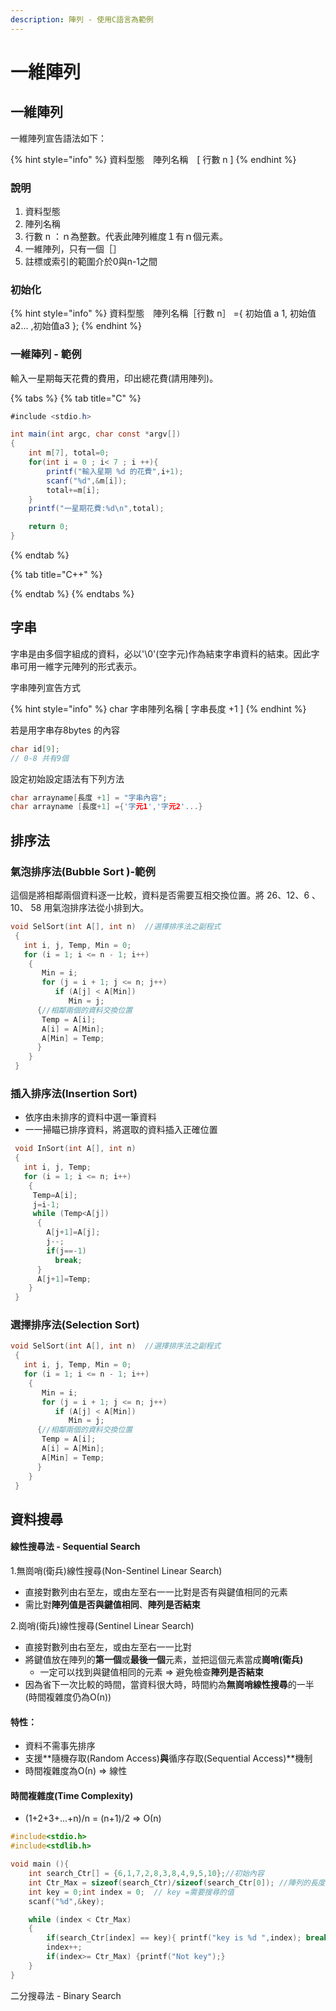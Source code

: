 ```yaml
---
description: 陣列 - 使用C語言為範例
---
```


# 一維陣列

## 一維陣列

一維陣列宣告語法如下：

{% hint style="info" %}
資料型態　陣列名稱　\[ 行數 n \]
{% endhint %}

### 說明

1. 資料型態
2. 陣列名稱
3. 行數 n ：ｎ為整數。代表此陣列維度１有ｎ個元素。
4. 一維陣列，只有一個［］
5. 註標或索引的範圍介於0與n-1之間

### 初始化

{% hint style="info" %}
資料型態　陣列名稱［行數 n］ ={ 初始值 a 1, 初始值 a2... ,初始值a3 };
{% endhint %}



### 一維陣列 - 範例

輸入一星期每天花費的費用，印出總花費\(請用陣列\)。

{% tabs %}
{% tab title="C" %}
```csharp
#include <stdio.h>

int main(int argc, char const *argv[])
{
    int m[7], total=0;
    for(int i = 0 ; i< 7 ; i ++){
        printf("輸入星期 %d 的花費",i+1);
        scanf("%d",&m[i]);
        total+=m[i];
    }
    printf("一星期花費:%d\n",total);

    return 0;
}

```
{% endtab %}

{% tab title="C++" %}

{% endtab %}
{% endtabs %}

## 字串

字串是由多個字組成的資料，必以'\0'\(空字元\)作為結束字串資料的結束。因此字串可用一維字元陣列的形式表示。

字串陣列宣告方式

{% hint style="info" %}
char 字串陣列名稱 \[ 字串長度 +1 \]
{% endhint %}

若是用字串存8bytes 的內容

```c
char id[9]; 
// 0-8 共有9個 
```

設定初始設定語法有下列方法

```c
char arrayname[長度 +1] = "字串內容";
char arrayname [長度+1] ={'字元1','字元2'...}
```

## 排序法

### 氣泡排序法\(Bubble Sort \)-範例

這個是將相鄰兩個資料逐一比較，資料是否需要互相交換位置。將 26、12、6 、  10、 58  用氣泡排序法從小排到大。

```c
void SelSort(int A[], int n)  //選擇排序法之副程式
 {
   int i, j, Temp, Min = 0;
   for (i = 1; i <= n - 1; i++)
    {
       Min = i;
       for (j = i + 1; j <= n; j++)
          if (A[j] < A[Min])
             Min = j;
      {//相鄰兩個的資料交換位置
       Temp = A[i];
       A[i] = A[Min];
       A[Min] = Temp;
      }
    }
 }
```

### 插入排序法\(Insertion Sort\)

* 依序由未排序的資料中選一筆資料
* 一一掃瞄已排序資料，將選取的資料插入正確位置

```c
 void InSort(int A[], int n)  
 {
   int i, j, Temp;
   for (i = 1; i <= n; i++)
    {
     Temp=A[i];
     j=i-1;
     while (Temp<A[j])
      {
        A[j+1]=A[j];
        j--;
        if(j==-1)
          break;
      }
      A[j+1]=Temp;
    }
 }
```

### 選擇排序法\(Selection Sort\)

```c
void SelSort(int A[], int n)  //選擇排序法之副程式
 {
   int i, j, Temp, Min = 0;
   for (i = 1; i <= n - 1; i++)
    {
       Min = i;
       for (j = i + 1; j <= n; j++)
          if (A[j] < A[Min])
             Min = j;
      {//相鄰兩個的資料交換位置
       Temp = A[i];
       A[i] = A[Min];
       A[Min] = Temp;
      }
    }
 }
```

## 資料搜尋

#### 線性搜尋法 - Sequential Search

 1.無崗哨\(衛兵\)線性搜尋\(Non-Sentinel Linear Search\)

* 直接對數列由右至左，或由左至右一一比對是否有與鍵值相同的元素
* 需比對**陣列值是否與鍵值相同**、**陣列是否結束**

 2.崗哨\(衛兵\)線性搜尋\(Sentinel Linear Search\)

* 直接對數列由右至左，或由左至右一一比對
* 將鍵值放在陣列的**第一個**或**最後一個**元素，並把這個元素當成**崗哨\(衛兵\)**
  * 一定可以找到與鍵值相同的元素 ⇒ 避免檢查**陣列是否結束**
* 因為省下一次比較的時間，當資料很大時，時間約為**無崗哨線性搜尋**的一半\(時間複雜度仍為Ο\(n\)\)

#### 特性：

* 資料不需事先排序
* 支援**隨機存取\(Random Access\)**與**循序存取\(Sequential Access\)**機制
* 時間複雜度為Ο\(n\) ⇒ 線性

#### 時間複雜度\(Time Complexity\)

* \(1+2+3+...+n\)/n = \(n+1\)/2 ⇒ Ο\(n\)

```c
#include<stdio.h>
#include<stdlib.h>

void main (){
    int search_Ctr[] = {6,1,7,2,8,3,8,4,9,5,10};//初始內容
    int Ctr_Max = sizeof(search_Ctr)/sizeof(search_Ctr[0]); //陣列的長度
    int key = 0;int index = 0;  // key =需要搜尋的值  
    scanf("%d",&key);

    while (index < Ctr_Max)
    {
        if(search_Ctr[index] == key){ printf("key is %d ",index); break;}
        index++;
        if(index>= Ctr_Max) {printf("Not key");}
    }
}
```

二分搜尋法 - Binary Search 

